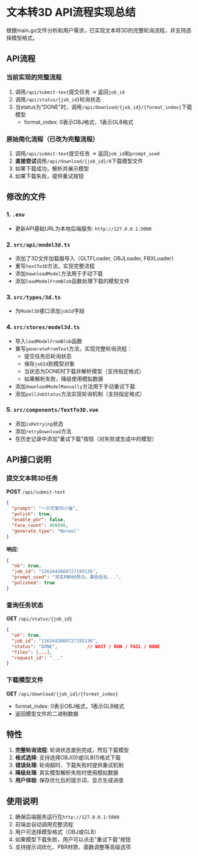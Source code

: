 # 文本转3D API流程实现总结

根据main.go文件分析和用户需求，已实现文本转3D的完整轮询流程，并支持选择模型格式。

## API流程

### 当前实现的完整流程
1. 调用`/api/submit-text`提交任务 → 返回`job_id`
2. 调用`/api/status/{job_id}`轮询状态
3. 当status为"DONE"时，调用`/api/download/{job_id}/{format_index}`下载模型
   - format_index: 0表示OBJ格式，1表示GLB格式

### 原始简化流程（已改为完整流程）
1. 调用`/api/submit-text`提交任务 → 返回`job_id`和`prompt_used`
2. **直接尝试**调用`/api/download/{job_id}/0`下载模型文件
3. 如果下载成功，解析并展示模型
4. 如果下载失败，提供重试按钮

## 修改的文件

### 1. `.env`
- 更新API基础URL为本地后端服务: `http://127.0.0.1:5000`

### 2. `src/api/model3d.ts`
- 添加了3D文件加载器导入（GLTFLoader, OBJLoader, FBXLoader）
- 重写`textTo3D`方法，实现完整流程
- 添加`downloadModel`方法用于手动下载
- 添加`loadModelFromBlob`函数处理下载的模型文件

### 3. `src/types/3d.ts`
- 为`Model3D`接口添加`jobId`字段

### 4. `src/stores/model3d.ts`
- 导入`loadModelFromBlob`函数
- 重写`generateFromText`方法，实现完整轮询流程：
  - 提交任务后轮询状态
  - 保存`jobId`到模型对象
  - 当状态为DONE时下载并解析模型（支持指定格式）
  - 如果解析失败，降级使用模拟数据
- 添加`downloadModelManually`方法用于手动重试下载
- 添加`pollJobStatus`方法实现轮询机制（支持指定格式）

### 5. `src/components/TextTo3D.vue`
- 添加`isRetrying`状态
- 添加`retryDownload`方法
- 在历史记录中添加"重试下载"按钮（对失败或生成中的模型）

## API接口说明

### 提交文本转3D任务
**POST** `/api/submit-text`
```json
{
  "prompt": "一只可爱的小猫",
  "polish": true,
  "enable_pbr": false,
  "face_count": 400000,
  "generate_type": "Normal"
}
```

**响应:**
```json
{
  "ok": true,
  "job_id": "1363443869727195136",
  "prompt_used": "写实PBR材质马，栗色短毛...",
  "polished": true
}
```

### 查询任务状态
**GET** `/api/status/{job_id}`
```json
{
  "ok": true,
  "job_id": "1363443869727195136",
  "status": "DONE",           // WAIT / RUN / FAIL / DONE
  "files": [...],
  "request_id": "..."
}
```

### 下载模型文件
**GET** `/api/download/{job_id}/{format_index}`
- format_index: 0表示OBJ格式，1表示GLB格式
- 返回模型文件的二进制数据

## 特性

1. **完整轮询流程**: 轮询状态直到完成，然后下载模型
2. **格式选择**: 支持选择OBJ(0)或GLB(1)格式下载
3. **错误处理**: 轮询超时、下载失败时提供重试机制
4. **降级处理**: 真实模型解析失败时使用模拟数据
5. **用户体验**: 保存优化后的提示词，显示生成进度

## 使用说明

1. 确保后端服务运行在`http://127.0.0.1:5000`
2. 前端会自动调用完整流程
3. 用户可选择模型格式（OBJ或GLB）
4. 如果模型下载失败，用户可以点击"重试下载"按钮
5. 支持提示词优化、PBR材质、面数调整等高级选项